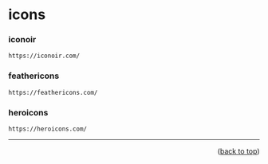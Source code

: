 <a name="topage"></a>

# icons

### iconoir 
```
https://iconoir.com/
```

### feathericons 
```
https://feathericons.com/
```

### heroicons 
```
https://heroicons.com/
```

-----


<p align="right">(<a href="#topage">back to top</a>)</p>
<br/>
<br/>
